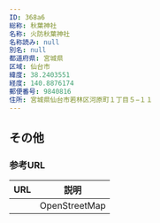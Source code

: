 ```yaml
---
ID: 368a6
総称: 秋葉神社
名称: 火防秋葉神社
名称読み: null
別名: null
都道府県: 宮城県
区域: 仙台市
緯度: 38.2403551
経度: 140.8876174
郵便番号: 9840816
住所: 宮城県仙台市若林区河原町１丁目５−１１
---
```


## その他

### 参考URL

| URL | 説明          |
| --- | ------------- |
|     | OpenStreetMap |
